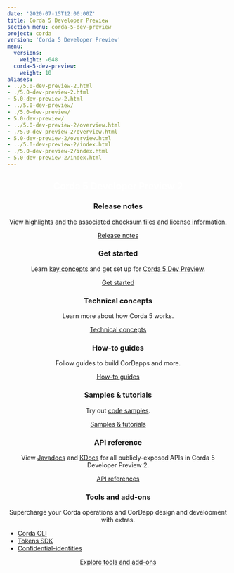 ```yaml
---
date: '2020-07-15T12:00:00Z'
title: Corda 5 Developer Preview
section_menu: corda-5-dev-preview
project: corda
version: 'Corda 5 Developer Preview'
menu:
  versions:
    weight: -648
  corda-5-dev-preview:
    weight: 10
aliases:
- ../5.0-dev-preview-2.html
- ./5.0-dev-preview-2.html
- 5.0-dev-preview-2.html
- ../5.0-dev-preview/
- ./5.0-dev-preview/
- 5.0-dev-preview/
- ../5.0-dev-preview-2/overview.html
- ./5.0-dev-preview-2/overview.html
- 5.0-dev-preview-2/overview.html
- ../5.0-dev-preview-2/index.html
- ./5.0-dev-preview-2/index.html
- 5.0-dev-preview-2/index.html
---
```

<section class="section" style="text-align:center; color:white; background-image:url('bg-dark.jpg');">
  <h1>
    Corda 5 Developer Preview 2
  </h1>
</section>
<section class="section">
  <div class="row row-cols-1 row-cols-md-2 row-cols-xl-3 g-5">
  <div class="col">
    <div class="card h-100"  style="text-align: center">
      <div class="card-body">
        <h3 class="card-title">
          <span>Release notes</span></h3>
        <p>View <a href="5.0-dev-preview-2/release-notes/highlights.html" class="fw-semibold">highlights</a> and the <a href="5.0-dev-preview-2/release-notes/release-checksums-c5dp1.html" class="fw-semibold">associated checksum files</a> and <a href="5.0-dev-preview-2/release-notes/legal-info/overview.html" class="fw-semibold">license information.</a></p>
      </div>
      <div class="card-footer">
        <a href="5.0-dev-preview-2/release-notes/highlights.html" class="btn rounded">Release notes</a>
      </div>
    </div>
  </div>
      <div class="col">
        <div class="card h-100" style="text-align: center">
          <div class="card-body">
            <h3 class="card-title">
              <span>Get started</span></h3>
            <p>Learn <a href="5.0-dev-preview-2/getting-started/key-concepts.html" class="fw-semibold">key concepts</a> and get set up for <a href="5.0-dev-preview-2/getting-started/overview.html" class="fw-semibold">Corda 5 Dev Preview</a>.</p>
          </div>
          <div class="card-footer">
            <a href="5.0-dev-preview-2/getting-started/overview.html" class="btn rounded">Get started</a>
          </div>
        </div>
      </div>
      <div class="col">
        <div class="card h-100"  style="text-align: center">
          <div class="card-body">
            <h3 class="card-title">Technical concepts</h3>
            <p>Learn more about how Corda 5 works.</p>
          </div>
          <div class="card-footer">
            <a href="en/apps.html" class="btn rounded">Technical concepts</a>
          </div>
        </div>
      </div>
      <div class="col">
        <div class="card h-100"  style="text-align: center">
          <div class="card-body">
            <h3 class="card-title">
              <span>How-to guides</span></h3>
            Follow guides to build CorDapps and more.</p>
          </div>
          <div class="card-footer">
            <a href="5.0-dev-preview-2/how-to/overview.html" class="btn rounded">How-to guides</a>
          </div>
        </div>
      </div>
      <div class="col">
        <div class="card h-100"  style="text-align: center">
          <div class="card-body">
            <h3 class="card-title">
              <span>Samples & tutorials</span></h3>
            <p>Try out <a href="en/samples/overview.html" class="fw-semibold">code samples</a>.</p>
          </div>
          <div class="card-footer">
            <a href="5.0-dev-preview-2/samples/overview.html" class="btn rounded">Samples & tutorials</a>
          </div>
        </div>
      </div>
    <div class="col">
      <div class="card h-100"  style="text-align: center">
        <div class="card-body">
          <h3 class="card-title">API reference</h3>
          <p>View <a href="test.html">Javadocs</a> and <a href="test.html">KDocs</a> for all publicly-exposed APIs in Corda 5 Developer Preview 2.</p>
        </div>
        <div class="card-footer">
          <a href="5.0-dev-preview-2/api-ref/overview.html" class="btn rounded">API references</a>
        </div>
      </div>
    </div>
    <div class="col">
      <div class="card h-100"  style="text-align: center">
        <div class="card-body">
          <h3 class="card-title">Tools and add-ons</h3>
          <p>Supercharge your Corda operations and CorDapp design and development with extras.</p>
          <ul>
            <li style="text-align: left;"><a href="5.0-dev-preview-2/corda-cli/overview.html">Corda CLI</a></li>
            <li style="text-align: left;"><a href="5.0-dev-preview-2/tokens-sdk/overview.html">Tokens SDK</a></li>
            <li style="text-align: left;"><a href="5.0-dev-preview-2/confidential-identities/overview.html">Confidential-identities</a></li>
          </ul>
        </div>
        <div class="card-footer">
          <a href="en/tools.html" class="btn rounded">Explore tools and add-ons</a>
        </div>
      </div>
    </div>

</section>
